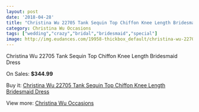 ```yaml
---
layout: post
date: '2018-04-28'
title: "Christina Wu 22705 Tank Sequin Top Chiffon Knee Length Bridesmaid Dress"
category: Christina Wu Occasions
tags: ["wedding","crazy","bridal","bridesmaid","special"]
image: http://img.eudances.com/19958-thickbox_default/christina-wu-22705-tank-sequin-top-chiffon-knee-length-bridesmaid-dress.jpg
---
```

Christina Wu 22705 Tank Sequin Top Chiffon Knee Length Bridesmaid Dress

On Sales: **$344.99**
<a href="https://www.eudances.com/en/christina-wu-occasions/5967-christina-wu-22705-tank-sequin-top-chiffon-knee-length-bridesmaid-dress.html"><amp-img layout="responsive" width="600" height="600" src="//img.eudances.com/19958-thickbox_default/christina-wu-22705-tank-sequin-top-chiffon-knee-length-bridesmaid-dress.jpg" alt="Christina Wu 22705 Tank Sequin Top Chiffon Knee Length Bridesmaid Dress 0" /></a>
<a href="https://www.eudances.com/en/christina-wu-occasions/5967-christina-wu-22705-tank-sequin-top-chiffon-knee-length-bridesmaid-dress.html"><amp-img layout="responsive" width="600" height="600" src="//img.eudances.com/19959-thickbox_default/christina-wu-22705-tank-sequin-top-chiffon-knee-length-bridesmaid-dress.jpg" alt="Christina Wu 22705 Tank Sequin Top Chiffon Knee Length Bridesmaid Dress 1" /></a>

Buy it: [Christina Wu 22705 Tank Sequin Top Chiffon Knee Length Bridesmaid Dress](https://www.eudances.com/en/christina-wu-occasions/5967-christina-wu-22705-tank-sequin-top-chiffon-knee-length-bridesmaid-dress.html "Christina Wu 22705 Tank Sequin Top Chiffon Knee Length Bridesmaid Dress")

View more: [Christina Wu Occasions](https://www.eudances.com/en/59-christina-wu-occasions "Christina Wu Occasions")